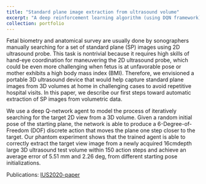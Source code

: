 ```yaml
---
title: "Standard plane image extraction from ultrasound volume"
excerpt: "A deep reinforcement learning algorithm (using DQN framework) is established to extract target 2D cross-section images from volumetric data. <br/><img src='/images/uslicer_figure.jpg'>"
collection: portfolio
---
```


Fetal biometry and anatomical survey are usually done by sonographers manually searching for a set of standard plane (SP) images using 2D ultrasound probe. This task is nontrivial because it requires high skills of hand-eye coordination for maneuvering the 2D ultrasound probe, which could be even more challenging when fetus is at unfavorable pose or mother exhibits a high body mass index (BMI). Therefore, we envisioned a portable 3D ultrasound device that would help capture standard plane images from 3D volumes at home in challenging cases to avoid repetitive hospital visits. In this paper, we describe our first steps toward automatic extraction of SP images from volumetric data.

We use a deep Q-network agent to model the process of iteratively searching for the target 2D view from a 3D volume. Given a random initial pose of the starting plane, the network is able to produce a 6-Degree-of-Freedom (DOF) discrete action that moves the plane one step closer to the target. Our phantom experiment shows that the trained agent is able to correctly extract the target view image from a newly acquired 16cmdepth large 3D ultrasound test volume within 150 action steps and achieve an average error of 5.51 mm and 2.26 deg, from different starting pose initializations.

Publications: [IUS2020-paper](https://ieeexplore.ieee.org/abstract/document/9251555)
